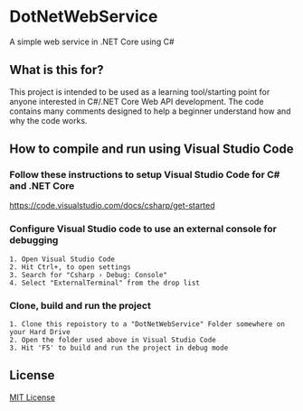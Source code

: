 # DotNetWebService
A simple web service in .NET Core using C#

## What is this for?
This project is intended to be used as a learning tool/starting point for anyone interested in C#/.NET Core Web API development.  The code contains many comments designed to help a beginner understand how and why the code works.

## How to compile and run using Visual Studio Code

### Follow these instructions to setup Visual Studio Code for C# and .NET Core
https://code.visualstudio.com/docs/csharp/get-started


### Configure Visual Studio code to use an external console for debugging
    1. Open Visual Studio Code
    2. Hit Ctrl+, to open settings
    3. Search for "Csharp › Debug: Console"
    4. Select "ExternalTerminal" from the drop list

### Clone, build and run the project
    1. Clone this repoistory to a "DotNetWebService" Folder somewhere on your Hard Drive
    2. Open the folder used above in Visual Studio Code
    3. Hit 'F5' to build and run the project in debug mode

## License
[MIT License](https://opensource.org/licenses/MIT)
